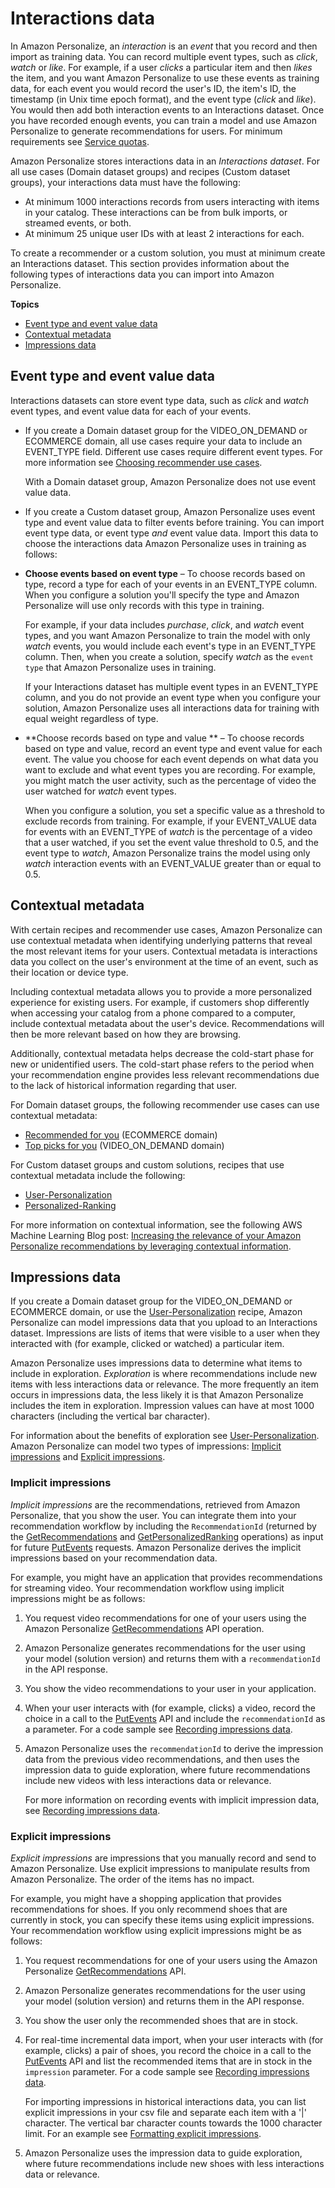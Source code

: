 # Interactions data<a name="interactions-datasets"></a>

 In Amazon Personalize, an *interaction* is an *event* that you record and then import as training data\. You can record multiple event types, such as *click*, *watch* or *like*\. For example, if a user *clicks* a particular item and then *likes* the item, and you want Amazon Personalize to use these events as training data, for each event you would record the user's ID, the item's ID, the timestamp \(in Unix time epoch format\), and the event type \(*click* and *like*\)\. You would then add both interaction events to an Interactions dataset\. Once you have recorded enough events, you can train a model and use Amazon Personalize to generate recommendations for users\. For minimum requirements see [Service quotas](limits.md#limits-table)\. 

 Amazon Personalize stores interactions data in an *Interactions dataset*\. For all use cases \(Domain dataset groups\) and recipes \(Custom dataset groups\), your interactions data must have the following: 
+ At minimum 1000 interactions records from users interacting with items in your catalog\. These interactions can be from bulk imports, or streamed events, or both\.
+ At minimum 25 unique user IDs with at least 2 interactions for each\.

 To create a recommender or a custom solution, you must at minimum create an Interactions dataset\. This section provides information about the following types of interactions data you can import into Amazon Personalize\. 

**Topics**
+ [Event type and event value data](#event-type-and-event-value-data)
+ [Contextual metadata](#interactions-contextual-metadata)
+ [Impressions data](#interactions-impressions-data)

## Event type and event value data<a name="event-type-and-event-value-data"></a>

 Interactions datasets can store event type data, such as *click* and *watch* event types, and event value data for each of your events\. 
+  If you create a Domain dataset group for the VIDEO\_ON\_DEMAND or ECOMMERCE domain, all use cases require your data to include an EVENT\_TYPE field\. Different use cases require different event types\. For more information see [Choosing recommender use cases](domain-use-cases.md)\. 

   With a Domain dataset group, Amazon Personalize does not use event value data\. 
+  If you create a Custom dataset group, Amazon Personalize uses event type and event value data to filter events before training\. You can import event type data, or event type *and* event value data\. Import this data to choose the interactions data Amazon Personalize uses in training as follows: 
  + **Choose events based on event type** – To choose records based on type, record a type for each of your events in an EVENT\_TYPE column\. When you configure a solution you'll specify the type and Amazon Personalize will use only records with this type in training\. 

     For example, if your data includes *purchase*, *click*, and *watch* event types, and you want Amazon Personalize to train the model with only *watch* events, you would include each event's type in an EVENT\_TYPE column\. Then, when you create a solution, specify *watch* as the `event type` that Amazon Personalize uses in training\. 

     If your Interactions dataset has multiple event types in an EVENT\_TYPE column, and you do not provide an event type when you configure your solution, Amazon Personalize uses all interactions data for training with equal weight regardless of type\. 
  + **Choose records based on type and value ** – To choose records based on type and value, record an event type and event value for each event\. The value you choose for each event depends on what data you want to exclude and what event types you are recording\. For example, you might match the user activity, such as the percentage of video the user watched for *watch* event types\. 

     When you configure a solution, you set a specific value as a threshold to exclude records from training\. For example, if your EVENT\_VALUE data for events with an EVENT\_TYPE of *watch* is the percentage of a video that a user watched, if you set the event value threshold to 0\.5, and the event type to *watch*, Amazon Personalize trains the model using only *watch* interaction events with an EVENT\_VALUE greater than or equal to 0\.5\. 

## Contextual metadata<a name="interactions-contextual-metadata"></a>

 With certain recipes and recommender use cases, Amazon Personalize can use contextual metadata when identifying underlying patterns that reveal the most relevant items for your users\. Contextual metadata is interactions data you collect on the user's environment at the time of an event, such as their location or device type\. 

Including contextual metadata allows you to provide a more personalized experience for existing users\. For example, if customers shop differently when accessing your catalog from a phone compared to a computer, include contextual metadata about the user's device\. Recommendations will then be more relevant based on how they are browsing\.

 Additionally, contextual metadata helps decrease the cold\-start phase for new or unidentified users\. The cold\-start phase refers to the period when your recommendation engine provides less relevant recommendations due to the lack of historical information regarding that user\. 

For Domain dataset groups, the following recommender use cases can use contextual metadata:
+ [Recommended for you](ECOMMERCE-use-cases.md#recommended-for-you-use-case) \(ECOMMERCE domain\)
+ [Top picks for you](VIDEO_ON_DEMAND-use-cases.md#top-picks-use-case) \(VIDEO\_ON\_DEMAND domain\)

 For Custom dataset groups and custom solutions, recipes that use contextual metadata include the following:
+  [User\-Personalization](native-recipe-new-item-USER_PERSONALIZATION.md) 
+  [Personalized\-Ranking](native-recipe-search.md) 

 For more information on contextual information, see the following AWS Machine Learning Blog post: [ Increasing the relevance of your Amazon Personalize recommendations by leveraging contextual information](http://aws.amazon.com/blogs/machine-learning/increasing-the-relevance-of-your-amazon-personalize-recommendations-by-leveraging-contextual-information/)\. 

## Impressions data<a name="interactions-impressions-data"></a>

 If you create a Domain dataset group for the VIDEO\_ON\_DEMAND or ECOMMERCE domain, or use the [User\-Personalization](native-recipe-new-item-USER_PERSONALIZATION.md) recipe, Amazon Personalize can model impressions data that you upload to an Interactions dataset\. Impressions are lists of items that were visible to a user when they interacted with \(for example, clicked or watched\) a particular item\. 

 Amazon Personalize uses impressions data to determine what items to include in exploration\. *Exploration* is where recommendations include new items with less interactions data or relevance\. The more frequently an item occurs in impressions data, the less likely it is that Amazon Personalize includes the item in exploration\. Impression values can have at most 1000 characters \(including the vertical bar character\)\. 

For information about the benefits of exploration see [User\-Personalization](native-recipe-new-item-USER_PERSONALIZATION.md)\. Amazon Personalize can model two types of impressions: [Implicit impressions](#implicit-impressions-info) and [Explicit impressions](#explicit-impressions-info)\. 

### Implicit impressions<a name="implicit-impressions-info"></a>

*Implicit impressions* are the recommendations, retrieved from Amazon Personalize, that you show the user\. You can integrate them into your recommendation workflow by including the `RecommendationId` \(returned by the [GetRecommendations](API_RS_GetRecommendations.md) and [GetPersonalizedRanking](API_RS_GetPersonalizedRanking.md) operations\) as input for future [PutEvents](API_UBS_PutEvents.md) requests\. Amazon Personalize derives the implicit impressions based on your recommendation data\. 

 For example, you might have an application that provides recommendations for streaming video\. Your recommendation workflow using implicit impressions might be as follows:

1. You request video recommendations for one of your users using the Amazon Personalize [GetRecommendations](API_RS_GetRecommendations.md) API operation\.

1. Amazon Personalize generates recommendations for the user using your model \(solution version\) and returns them with a `recommendationId` in the API response\.

1. You show the video recommendations to your user in your application\.

1. When your user interacts with \(for example, clicks\) a video, record the choice in a call to the [PutEvents](API_UBS_PutEvents.md) API and include the `recommendationId` as a parameter\. For a code sample see [Recording impressions data](recording-events.md#putevents-including-impressions-data)\.

1. Amazon Personalize uses the `recommendationId` to derive the impression data from the previous video recommendations, and then uses the impression data to guide exploration, where future recommendations include new videos with less interactions data or relevance\. 

   For more information on recording events with implicit impression data, see [Recording impressions data](recording-events.md#putevents-including-impressions-data)\.

### Explicit impressions<a name="explicit-impressions-info"></a>

*Explicit impressions* are impressions that you manually record and send to Amazon Personalize\. Use explicit impressions to manipulate results from Amazon Personalize\. The order of the items has no impact\. 

 For example, you might have a shopping application that provides recommendations for shoes\. If you only recommend shoes that are currently in stock, you can specify these items using explicit impressions\. Your recommendation workflow using explicit impressions might be as follows:

1. You request recommendations for one of your users using the Amazon Personalize [GetRecommendations](API_RS_GetRecommendations.md) API\.

1. Amazon Personalize generates recommendations for the user using your model \(solution version\) and returns them in the API response\.

1. You show the user only the recommended shoes that are in stock\.

1. For real\-time incremental data import, when your user interacts with \(for example, clicks\) a pair of shoes, you record the choice in a call to the [PutEvents](API_UBS_PutEvents.md) API and list the recommended items that are in stock in the `impression` parameter\. For a code sample see [Recording impressions data](recording-events.md#putevents-including-impressions-data)\.

   For importing impressions in historical interactions data, you can list explicit impressions in your csv file and separate each item with a '\|' character\. The vertical bar character counts towards the 1000 character limit\. For an example see [Formatting explicit impressions](data-prep-formatting.md#data-prep-including-explicit-impressions)\.

1. Amazon Personalize uses the impression data to guide exploration, where future recommendations include new shoes with less interactions data or relevance\. 